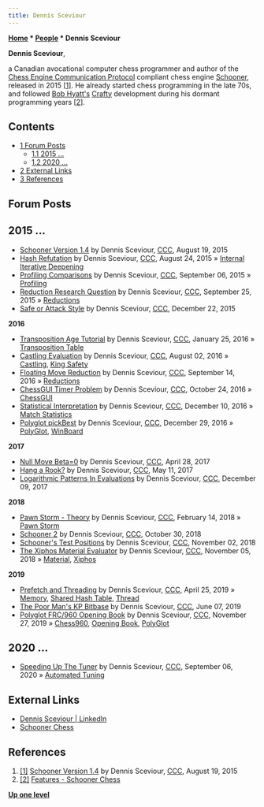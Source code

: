 ```yaml
---
title: Dennis Sceviour
---
```

**[Home](Home "Home") * [People](People "People") * Dennis Sceviour**

**Dennis Sceviour**,

a Canadian avocational computer chess programmer and author of the [Chess Engine Communication Protocol](Chess_Engine_Communication_Protocol "Chess Engine Communication Protocol") compliant chess engine [Schooner](Schooner "Schooner"), released in 2015 <a id="cite-note-1" href="#cite-ref-1">[1]</a>. He already started chess programming in the late 70s, and followed [Bob Hyatt's](Robert_Hyatt "Robert Hyatt") [Crafty](Crafty "Crafty") development during his dormant programming years <a id="cite-note-2" href="#cite-ref-2">[2]</a>.

## Contents

- [1 Forum Posts](#forum-posts)
  - [1.1 2015 ...](#2015-...)
  - [1.2 2020 ...](#2020-...)
- [2 External Links](#external-links)
- [3 References](#references)

## Forum Posts

## 2015 ...

- [Schooner Version 1.4](http://www.talkchess.com/forum/viewtopic.php?t=57311) by Dennis Sceviour, [CCC](CCC "CCC"), August 19, 2015
- [Hash Refutation](http://www.talkchess.com/forum/viewtopic.php?t=57374) by Dennis Sceviour, [CCC](CCC "CCC"), August 24, 2015 » [Internal Iterative Deepening](Internal_Iterative_Deepening "Internal Iterative Deepening")
- [Profiling Comparisons](http://www.talkchess.com/forum/viewtopic.php?t=57532) by Dennis Sceviour, [CCC](CCC "CCC"), September 06, 2015 » [Profiling](index.php?title=Profiling&action=edit&redlink=1 "Profiling (page does not exist)")
- [Reduction Research Question](http://www.talkchess.com/forum/viewtopic.php?t=57747) by Dennis Sceviour, [CCC](CCC "CCC"), September 25, 2015 » [Reductions](Reductions "Reductions")
- [Safe or Attack Style](http://www.talkchess.com/forum/viewtopic.php?t=58664) by Dennis Sceviour, [CCC](CCC "CCC"), December 22, 2015

**2016**

- [Transposition Age Tutorial](http://www.talkchess.com/forum/viewtopic.php?t=59047) by Dennis Sceviour, [CCC](CCC "CCC"), January 25, 2016 » [Transposition Table](Transposition_Table "Transposition Table")
- [Castling Evaluation](http://www.talkchess.com/forum/viewtopic.php?t=61014) by Dennis Sceviour, [CCC](CCC "CCC"), August 02, 2016 » [Castling](Castling "Castling"), [King Safety](King_Safety "King Safety")
- [Floating Move Reduction](http://www.talkchess.com/forum/viewtopic.php?t=61425) by Dennis Sceviour, [CCC](CCC "CCC"), September 14, 2016 » [Reductions](Reductions "Reductions")
- [ChessGUI Timer Problem](http://www.talkchess.com/forum/viewtopic.php?t=61823) by Dennis Sceviour, [CCC](CCC "CCC"), October 24, 2016 » [ChessGUI](ChessGUI "ChessGUI")
- [Statistical Interpretation](http://www.talkchess.com/forum/viewtopic.php?t=62438) by Dennis Sceviour, [CCC](CCC "CCC"), December 10, 2016 » [Match Statistics](Match_Statistics "Match Statistics")
- [Polyglot pickBest](http://www.talkchess.com/forum/viewtopic.php?t=62642) by Dennis Sceviour, [CCC](CCC "CCC"), December 29, 2016 » [PolyGlot](PolyGlot "PolyGlot"), [WinBoard](WinBoard "WinBoard")

**2017**

- [Null Move Beta=0](http://www.talkchess.com/forum/viewtopic.php?t=63856) by Dennis Sceviour, [CCC](CCC "CCC"), April 28, 2017
- [Hang a Rook?](http://www.talkchess.com/forum/viewtopic.php?t=63961) by Dennis Sceviour, [CCC](CCC "CCC"), May 11, 2017
- [Logarithmic Patterns In Evaluations](http://www.talkchess.com/forum/viewtopic.php?t=65946) by Dennis Sceviour, [CCC](CCC "CCC"), December 09, 2017

**2018**

- [Pawn Storm - Theory](http://www.talkchess.com/forum/viewtopic.php?t=66599) by Dennis Sceviour, [CCC](CCC "CCC"), February 14, 2018 » [Pawn Storm](King_Safety#PawnStorm "King Safety")
- [Schooner 2](http://www.talkchess.com/forum3/viewtopic.php?f=2&t=68775) by Dennis Sceviour, [CCC](CCC "CCC"), October 30, 2018
- [Schooner's Test Positions](http://www.talkchess.com/forum3/viewtopic.php?f=7&t=68810) by Dennis Sceviour, [CCC](CCC "CCC"), November 02, 2018
- [The Xiphos Material Evaluator](http://www.talkchess.com/forum3/viewtopic.php?f=7&t=68842) by Dennis Sceviour, [CCC](CCC "CCC"), November 05, 2018 » [Material](Material "Material"), [Xiphos](Xiphos "Xiphos")

**2019**

- [Prefetch and Threading](http://www.talkchess.com/forum3/viewtopic.php?f=7&t=70586) by Dennis Sceviour, [CCC](CCC "CCC"), April 25, 2019 » [Memory](Memory "Memory"), [Shared Hash Table](Shared_Hash_Table "Shared Hash Table"), [Thread](Thread "Thread")
- [The Poor Man's KP Bitbase](http://www.talkchess.com/forum3/viewtopic.php?f=7&t=70942) by Dennis Sceviour, [CCC](CCC "CCC"), June 07, 2019
- [Polyglot FRC/960 Opening Book](http://www.talkchess.com/forum3/viewtopic.php?f=7&t=72432) by Dennis Sceviour, [CCC](CCC "CCC"), November 27, 2019 » [Chess960](Chess960 "Chess960"), [Opening Book](Opening_Book "Opening Book"), [PolyGlot](PolyGlot "PolyGlot")

## 2020 ...

- [Speeding Up The Tuner](http://www.talkchess.com/forum3/viewtopic.php?f=7&t=75012) by Dennis Sceviour, [CCC](CCC "CCC"), September 06, 2020 » [Automated Tuning](Automated_Tuning "Automated Tuning")

## External Links

- [Dennis Sceviour | LinkedIn](https://www.linkedin.com/in/dennis-sceviour-ab8b438b/)
- [Schooner Chess](https://sites.google.com/site/schoonerchess/home)

## References

1. <a id="cite-ref-1" href="#cite-note-1">[1]</a> [Schooner Version 1.4](http://www.talkchess.com/forum/viewtopic.php?t=57311) by Dennis Sceviour, [CCC](CCC "CCC"), August 19, 2015
1. <a id="cite-ref-2" href="#cite-note-2">[2]</a> [Features - Schooner Chess](https://sites.google.com/site/schoonerchess/features)

**[Up one level](People "People")**

